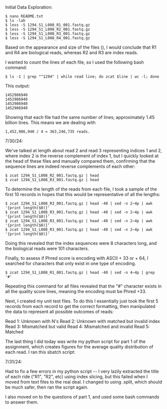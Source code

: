 Initial Data Exploration:

    $ nano README.txt
    $ ls -lah
    $ less -S 1294_S1_L008_R1_001.fastq.gz
    $ less -S 1294_S1_L008_R2_001.fastq.gz
    $ less -S 1294_S1_L008_R3_001.fastq.gz
    $ less -S 1294_S1_L008_R4_001.fastq.gz

Based on the appearance and size of the files (), I would conclude that R1 and R4 are biological reads, whereas R2 and R3 are index reads.


I wanted to count the lines of each file, so I used the following bash command:

    $ ls -1 | grep "^1294" | while read line; do zcat $line | wc -l; done

This output:

    1452986940
    1452986940
    1452986940
    1452986940

Showing that each file had the same number of lines; approximately 1.45 billion lines. This means we are dealing with 

    1,452,986,940 / 4 = 363,246,735 reads. 

7/30/24:

We've talked at length about read 2 and read 3 representing indices 1 and 2, where index 2 is the reverse complement of index 1, but I quickly looked at the head of these files and manually compared them, confirming that the sequence lines are indeed reverse complements of each other:

    $ zcat 1294_S1_L008_R2_001.fastq.gz | head
    $ zcat 1294_S1_L008_R3_001.fastq.gz | head

To determine the length of the reads from each file, I took a sample of the first 10 records in hopes that this would be representative of all the lengths:

    $ zcat 1294_S1_L008_R3_001.fastq.gz | head -40 | sed -n 2~4p | awk '{print length($0)}'
    $ zcat 1294_S1_L008_R3_001.fastq.gz | head -40 | sed -n 2~4p | awk '{print length($0)}'
    $ zcat 1294_S1_L008_R3_001.fastq.gz | head -40 | sed -n 2~4p | awk '{print length($0)}'
    $ zcat 1294_S1_L008_R3_001.fastq.gz | head -40 | sed -n 2~4p | awk '{print length($0)}'

Doing this revealed that the index sequences were 8 characters long, and the biological reads were 101 characters. 

Finally, to assess if Phred score is encoding with ASCII + 33 or + 64, I searched for characters that only exist in one type of encoding.

    $ zcat 1294_S1_L008_R1_001.fastq.gz | head -40 | sed -n 4~4p | grep '#'

Repeating this command for all files revealed that the "#" character exists in all the quality score lines, meaning the encoding must be Phred +33.

Next, I created my unit test files. To do this I essentially just took the first 5 records from each record to get the correct formatting, then manipulated the data to represent all possible outcomes of reads:

Read 1: Unknown with N's
Read 2: Unknown with matched but invalid index
Read 3: Mismatched but valid
Read 4: Mismatched and invalid
Read 5: Matched

The last thing I did today was write my python script for part 1 of the assignment, which creates figures for the average quality distribution of each read. I ran this sbatch script:


7/31/24:

Had to fix a few errors in my python script -- I very lazily extracted the title of each ride ("R1", "R2", etc) using index slicing, but this failed when I moved from text files to the real deal. I changed to using .split, which should be much safer, then ran the script again.

I also moved on to the questions of part 1, and used some bash commands to answer them.